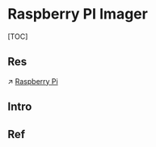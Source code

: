 # Raspberry PI Imager

[TOC]



## Res
↗ [Raspberry Pi](../../../../Computer%20Engineering,%20Embedded%20Development%20&%20Internet%20of%20Things/🚟%20Embedded%20Computer%20Systems/🛌%20Single-Board%20Computer%20(SBC)/Raspberry%20Pi/Raspberry%20Pi.md)



## Intro


## Ref

